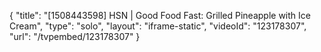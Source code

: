 {
    "title": "[1508443598] HSN | Good Food Fast: Grilled Pineapple with Ice Cream",
    "type": "solo",
    "layout": "iframe-static",
    "videoId": "123178307",
    "url": "\/tvpembed\/123178307"
}